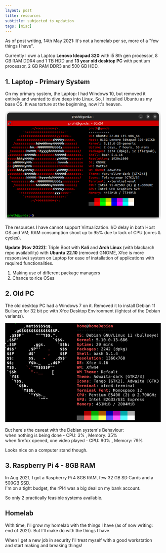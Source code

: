```yaml
---
layout: post
title: resources
subtitle: subjected to updation   
tags: [misc]
---
```

As of post writing, 14th May 2021: It's not a homelab per se, more of a "few things I have".

Currently I own a Laptop **Lenovo Ideapad 320** with i5 8th gen processor, 8 GB RAM DDR4 and 1 TB HDD and **13 year old desktop PC** with pentium processor, 2 GB RAM DDR3 and 500 GB HDD.

## 1. Laptop - Primary System 
On my primary system, the Laptop: I had Windows 10, but removed it entirely and wanted to dive deep into Linux. So, I installed Ubuntu as my base OS. It was torture at the beginning, now it's heaven.

![](../../../assets/images/lenovo.png)

The resources I have cannot support Virtualization. I/O delay in both Host OS and VM; RAM consumption shoot up to 95% due to lack of CPU (cores & cycles).

**Update (Nov 2022):** Triple Boot with **Kali** and **Arch Linux** (with blackarch repo availability) with **Ubuntu 22.10** (removed GNOME, Xfce is more responsive) system on Laptop for ease of installation of applications with required functionalities. 

1. Making use of different package managers 
2. Chance to rice OSes

## 2. Old PC 
The old desktop PC had a Windows 7 on it. Removed it to install Debian 11 Bullseye for 32 bit pc with Xfce Desktop Environment (lightest of the Debian variants).

![](../../../assets/images/oldPC.png)

But here's the caveat with the Debian system's Behaviour:\
when nothing is being done - CPU: 3% , Memory: 35%\
when firefox opened, one video played - CPU: 90% , Memory: 79%

Looks nice on a computer stand though.

## 3. Raspberry Pi 4 - 8GB RAM
In Aug 2021, I got a Raspberry Pi 4 8GB RAM, few 32 GB SD Cards and a 500GB SSD.\
I'm on a tight budget, the rPI4 was a big deal on my bank account.

So only 2 practically feasible systems available.

## Homelab

With time, I'll grow my homelab with the things I have (as of now writing: end of 2021). But I'll make do with the things I have.

When I get a new job in security I'll treat myself with a good workstation and start making and breaking things!